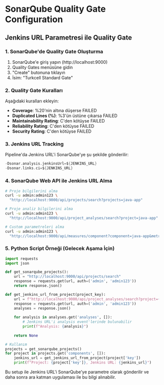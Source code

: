 # SonarQube Quality Gate Configuration

## Jenkins URL Parametresi ile Quality Gate

### 1. SonarQube'de Quality Gate Oluşturma

1. SonarQube'e giriş yapın (http://localhost:9000)
2. Quality Gates menüsüne gidin
3. "Create" butonuna tıklayın
4. İsim: "Turkcell Standard Gate"

### 2. Quality Gate Kuralları

Aşağıdaki kuralları ekleyin:
- **Coverage**: %20'nin altına düşerse FAILED
- **Duplicated Lines (%)**: %3'ün üstüne çıkarsa FAILED
- **Maintainability Rating**: C'den kötüyse FAILED
- **Reliability Rating**: C'den kötüyse FAILED
- **Security Rating**: C'den kötüyse FAILED

### 3. Jenkins URL Tracking

Pipeline'da Jenkins URL'i SonarQube'ye şu şekilde gönderilir:

```groovy
-Dsonar.analysis.jenkinsUrl=${JENKINS_URL}
-Dsonar.links.ci=${JENKINS_URL}
```

### 4. SonarQube Web API ile Jenkins URL Alma

```bash
# Proje bilgilerini alma
curl -u admin:admin123 \
  "http://localhost:9000/api/projects/search?projects=java-app"

# Proje analiz bilgilerini alma
curl -u admin:admin123 \
  "http://localhost:9000/api/project_analyses/search?project=java-app"

# Custom parametreleri alma
curl -u admin:admin123 \
  "http://localhost:9000/api/measures/component?component=java-app&metricKeys=analysis.jenkinsUrl"
```

### 5. Python Script Örneği (Gelecek Aşama İçin)

```python
import requests
import json

def get_sonarqube_projects():
    url = "http://localhost:9000/api/projects/search"
    response = requests.get(url, auth=('admin', 'admin123'))
    return response.json()

def get_jenkins_url_from_project(project_key):
    url = f"http://localhost:9000/api/project_analyses/search?project={project_key}"
    response = requests.get(url, auth=('admin', 'admin123'))
    analyses = response.json()
    
    for analysis in analyses.get('analyses', []):
        # Jenkins URL'i analysis event'lerinde bulunabilir
        print(f"Analysis: {analysis}")
    
    return None

# Kullanım
projects = get_sonarqube_projects()
for project in projects.get('components', []):
    jenkins_url = get_jenkins_url_from_project(project['key'])
    print(f"Project: {project['key']}, Jenkins URL: {jenkins_url}")
```

Bu setup ile Jenkins URL'i SonarQube'ye parametre olarak gönderilir ve daha sonra ara katman uygulaması ile bu bilgi alınabilir.